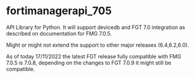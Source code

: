 # fortimanagerapi_705

API Library for Python.
It will support devicedb and FGT 7.0 integration as described on documentation for FMG 7.0.5.

Might or might not extend the support to other major releases (6.4,6.2,6.0).

As of today 17/11/2022 the latest FGT release fully compatible with FMG 7.0.5 is 7.0.8, depending on the changes to FGT 7.0.9 it might still be compatible.
